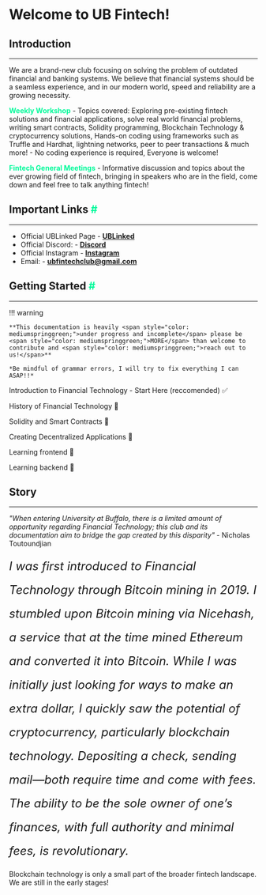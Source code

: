 # **Welcome to UB Fintech!**
## Introduction

--------

We are a brand-new club focusing on solving the problem of outdated financial and banking systems. We believe that financial systems should be a seamless experience, and in our modern world, speed and reliability are a growing necessity.

<span style="color: mediumspringgreen;">**Weekly Workshop**</span> - Topics covered: Exploring pre-existing fintech solutions and financial applications, solve real world financial problems, writing smart contracts, Solidity programming, Blockchain Technology & cryptocurrency solutions, Hands-on coding using frameworks such as Truffle and Hardhat, lightning networks, peer to peer transactions & much more! - No coding experience is required, Everyone is welcome!

 

<span style="color: mediumspringgreen;">**Fintech General Meetings**</span> - Informative discussion and topics about the ever growing field of fintech, bringing in speakers who are in the field, come down and feel free to talk anything fintech!

## Important Links <span style="color: mediumspringgreen;">#</span>
--------
* Official UBLinked Page - **[UBLinked](https://buffalo.campuslabs.com/engage/organization/fintech)**
* Official Discord: - **[Discord](https://discord.gg/TEZqRNvfwn)** 
* Official Instagram - **[Instagram](https://instagram.com/ub_fintech)**
* Email: - **ubfintechclub@gmail.com**

## Getting Started <span style="color: mediumspringgreen;">#</span>
--------
!!! warning

    **This documentation is heavily <span style="color: mediumspringgreen;">under progress and incomplete</span> please be <span style="color: mediumspringgreen;">MORE</span> than welcome to contribute and <span style="color: mediumspringgreen;">reach out to us!</span>** 

    *Be mindful of grammar errors, I will try to fix everything I can ASAP!!*

Introduction to Financial Technology - Start Here (reccomended) :white_check_mark:

History of Financial Technology :construction:

Solidity and Smart Contracts :construction:

Creating Decentralized Applications :construction:

Learning frontend :construction:

Learning backend :construction:



## Story
--------
*"When entering University at Buffalo, there is a limited amount of opportunity regarding Financial Technology; this club and its documentation aim to bridge the gap created by this disparity"* - Nicholas Toutoundjian



 <span style="font-size: 24px; line-height: 2;">*I was first introduced to Financial Technology through Bitcoin mining in 2019. I stumbled upon Bitcoin mining via Nicehash, a service that at the time mined Ethereum and converted it into Bitcoin. While I was initially just looking for ways to make an extra dollar, I quickly saw the potential of cryptocurrency, particularly blockchain technology. Depositing a check, sending mail—both require time and come with fees. The ability to be the sole owner of one’s finances, with full authority and minimal fees, is revolutionary.*</span>

Blockchain technology is only a small part of the broader fintech landscape. We are still in the early stages!
